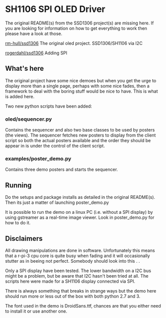 # SH1106 SPI OLED Driver

The original README(s) from the SSD1306 project(s) are missing here. If you are looking
for information on how to get everything to work then please have a look at those.

[rm-hull/ssd1306](https://github.com/rm-hull/ssd1306)
The original oled project. SSD1306/SH1106 via I2C

[rogerdahl/ssd1306](https://github.com/rogerdahl/ssd1306)   Adding SPI


## What's here

The original project have some nice demoes but when you get the urge to display
more than a single page, perhaps with some nice fades, then a framework to deal
with the boring stuff would be nice to have. This is what is added here.

Two new python scripts have been added:

### oled/sequencer.py

Contains the sequencer and also two base classes to be used by posters (the views). 
The sequencer fetches new posters to display from the client script so both 
the actual posters available and the order they should be appear in is under
the control of the client script.

### examples/poster_demo.py

Contains three demo posters and starts the sequencer. 

## Running

Do the setups and package installs as detailed in the original README(s).
Then its just a matter of launching poster_demo.py

It is possible to run the demo on a linux PC (i.e. without a SPI display) by using 
gstreamer as a real-time image viewer. Look in poster_demo.py for how to do it. 

## Disclaimers

All drawing manipulations are done in software. Unfortunately this means that a
r-pi-3 cpu core is quite busy when fading and it will occasionally stutter as in
beeing not perfect. Somebody should look into this . .

Only a SPI display have been tested. The lower bandwidth on a I2C bus might 
be a problem, but be aware that I2C hasn't been tried at all. 
The scripts here were made for a SH1106 display connected via SPI.

There is always something that breaks in strange ways but the demo here should 
run more or less out of the box with both python 2.7 and 3.

The font used in the demo is DroidSans.ttf, chances are that you either need to 
install it or use another one.